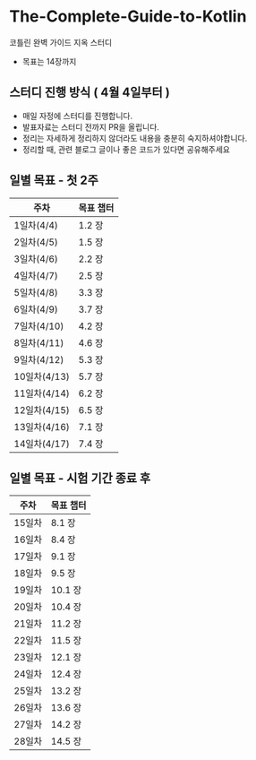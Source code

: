 # The-Complete-Guide-to-Kotlin
코틀린 완벽 가이드 지옥 스터디

* 목표는 14장까지

## 스터디 진행 방식 ( 4월 4일부터 )

* 매일 자정에 스터디를 진행합니다.
* 발표자료는 스터디 전까지 PR을 올립니다.
* 정리는 자세하게 정리하지 않더라도 내용을 충분히 숙지하셔야합니다.
* 정리할 때, 관련 블로그 글이나 좋은 코드가 있다면 공유해주세요

## 일별 목표 - 첫 2주

| 주차         | 목표 챕터  |
|------------|--------|
| 1일차(4/4)   | 1.2 장  |
| 2일차(4/5)   | 1.5 장  |
| 3일차(4/6)   | 2.2 장  |
| 4일차(4/7)   | 2.5 장  |
| 5일차(4/8)   | 3.3 장  |
| 6일차(4/9)   | 3.7 장  |
| 7일차(4/10)  | 4.2 장  |
| 8일차(4/11)  | 4.6 장  |
| 9일차(4/12)  | 5.3 장  |
| 10일차(4/13) | 5.7 장  |
| 11일차(4/14) | 6.2 장  |
| 12일차(4/15) | 6.5 장  |
| 13일차(4/16) | 7.1 장  |
| 14일차(4/17) | 7.4 장  |



## 일별 목표 - 시험 기간 종료 후
| 주차   | 목표 챕터  |
|------|--------|
| 15일차 | 8.1 장  |
| 16일차 | 8.4 장  |
| 17일차 | 9.1 장  |
| 18일차 | 9.5 장  |
| 19일차 | 10.1 장 |
| 20일차 | 10.4 장 |
| 21일차 | 11.2 장 |
| 22일차 | 11.5 장 |
| 23일차 | 12.1 장 |
| 24일차 | 12.4 장 |
| 25일차 | 13.2 장 |
| 26일차 | 13.6 장 |
| 27일차 | 14.2 장 |
| 28일차 | 14.5 장 |




